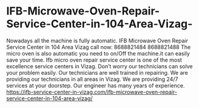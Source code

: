 # IFB-Microwave-Oven-Repair-Service-Center-in-104-Area-Vizag-
Nowadays all the machine is fully automatic. IFB Microwave Oven Repair Service Center in 104 Area Vizag call now: 8688821484 8688821488 The micro oven is also automatic you need to on/Off the machine.it can easily save your time. Ifb micro oven repair service center is one of the most excellence service centers in Vizag. Don’t worry our technicians can solve your problem easily. Our technicians are well trained in repairing. We are providing our technicians in all areas in Vizag. We are providing 24/7 services at your doorstep. Our engineer has many years of experience. https://ifb-service-center-in-vizag.com/ifb-microwave-oven-repair-service-center-in-104-area-vizag/
